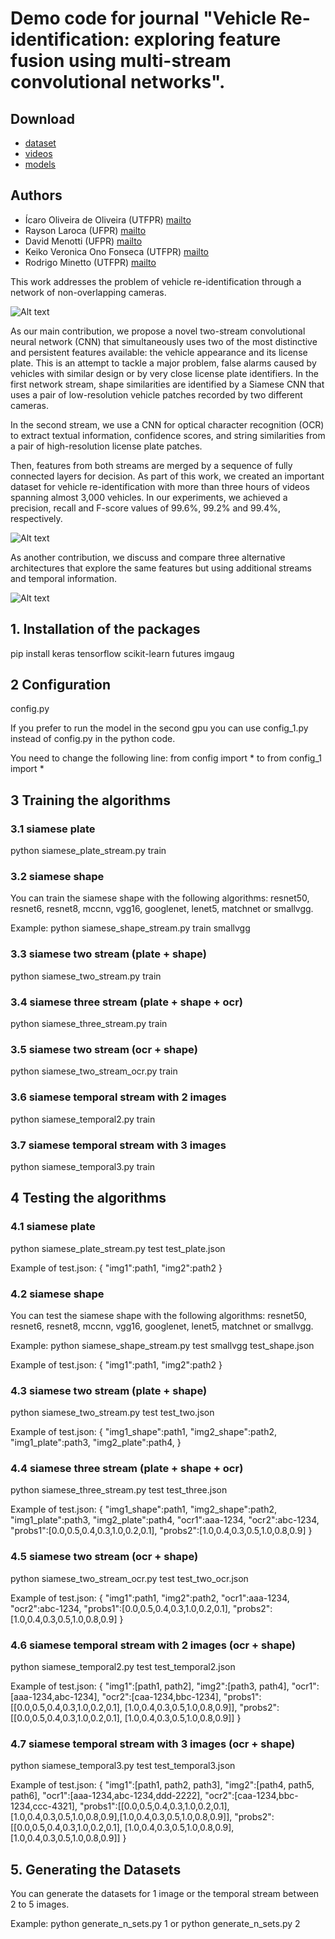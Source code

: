 # Demo code for journal "Vehicle Re-identification: exploring feature fusion using multi-stream convolutional networks".

<!-- If you find this code useful in your research, please consider citing:

    @article{icaroICIP2019,
        title={A Two-Stream Siamese Neural Network for Vehicle Re-Identification by Using Non-Overlapping Cameras},
        author={de Oliveira, Icaro O and Fonseca, Keiko VO and Minetto, Rodrigo},
        journal={IEEE International Conference on Image Processing (ICIP)},
        year={2019}
    } -->

## Download
- [dataset](http://www.inf.ufpr.br/vri/databases/vehicle-reid/data.tgz)
- [videos](http://www.inf.ufpr.br/vri/databases/vehicle-reid/videos.tgz)
- [models](http://www.inf.ufpr.br/vri/databases/vehicle-reid/models.tgz)

## Authors

- Ícaro Oliveira de Oliveira (UTFPR) [mailto](mailto:icarofua@gmail.com)
- Rayson Laroca (UFPR) [mailto](mailto:raysonlaroca@gmail.com)
- David Menotti (UFPR) [mailto](mailto:menottid@gmail.com)
- Keiko Veronica Ono Fonseca (UTFPR) [mailto](mailto:keikoveronicaono@gmail.com)
- Rodrigo Minetto (UTFPR) [mailto](mailto:rodrigo.minetto@gmail.com)

This work addresses the problem of vehicle re-identification through a network of non-overlapping cameras. 

![Alt text](fig1.png)

As our main contribution, we propose a novel two-stream convolutional neural network (CNN) that simultaneously uses two of the most distinctive and persistent features available: the vehicle appearance and its license plate. This is an attempt to tackle a major problem, false alarms caused by vehicles with similar design or by very close license plate identifiers.
In the first network stream, shape similarities are identified by a Siamese CNN that uses a pair of low-resolution vehicle patches recorded by two different cameras. 

In the second stream, we use a CNN for optical character recognition (OCR) to extract textual information, confidence scores, and string similarities from a pair of high-resolution license plate patches. 

Then, features from both streams are merged by a sequence of fully connected layers for decision.  As part of this work, we created an important dataset for vehicle re-identification with more than three hours of videos spanning almost 3,000 vehicles. In our experiments, we achieved a precision, recall and F-score values of 99.6%, 99.2% and 99.4%, respectively.

![Alt text](fig2.png)

As another contribution, we discuss and compare three alternative architectures that explore the same features but using additional streams and temporal information.

![Alt text](fig3.png)

## 1. Installation of the packages
pip install keras tensorflow scikit-learn futures imgaug

## 2 Configuration
config.py

If you prefer to run the model in the second gpu you can use config_1.py instead of config.py in the python code.

You need to change the following line:
from config import *
to
from config_1 import *

## 3 Training the algorithms

### 3.1 siamese plate
python siamese_plate_stream.py train

### 3.2 siamese shape
You can train the siamese shape with the following algorithms: resnet50, resnet6, resnet8, mccnn, vgg16, googlenet, lenet5, matchnet or smallvgg.

Example: python siamese_shape_stream.py train smallvgg

### 3.3 siamese two stream (plate + shape)
python siamese_two_stream.py train

### 3.4 siamese three stream (plate + shape + ocr)
python siamese_three_stream.py train

### 3.5 siamese two stream (ocr + shape)
python siamese_two_stream_ocr.py train

### 3.6 siamese temporal stream with 2 images
python siamese_temporal2.py train

### 3.7 siamese temporal stream with 3 images
python siamese_temporal3.py train

## 4 Testing the algorithms

### 4.1 siamese plate
python siamese_plate_stream.py test test_plate.json

Example of test.json:
{
  "img1":path1,
  "img2":path2
}

### 4.2 siamese shape
You can test the siamese shape with the following algorithms: resnet50, resnet6, resnet8, mccnn, vgg16, googlenet, lenet5, matchnet or smallvgg.

Example: python siamese_shape_stream.py test smallvgg test_shape.json

Example of test.json:
{
  "img1":path1,
  "img2":path2
}

### 4.3 siamese two stream (plate + shape)
python siamese_two_stream.py test test_two.json

Example of test.json:
{
  "img1_shape":path1,
  "img2_shape":path2,
  "img1_plate":path3,
  "img2_plate":path4,
}

### 4.4 siamese three stream (plate + shape + ocr)
python siamese_three_stream.py test test_three.json

Example of test.json:
{
  "img1_shape":path1,
  "img2_shape":path2,
  "img1_plate":path3,
  "img2_plate":path4,
  "ocr1":aaa-1234,
  "ocr2":abc-1234,
  "probs1":[0.0,0.5,0.4,0.3,1.0,0.2,0.1],
  "probs2":[1.0,0.4,0.3,0.5,1.0,0.8,0.9]
}

### 4.5 siamese two stream (ocr + shape)
python siamese_two_stream_ocr.py test test_two_ocr.json

Example of test.json:
{
  "img1":path1,
  "img2":path2,
  "ocr1":aaa-1234,
  "ocr2":abc-1234,
  "probs1":[0.0,0.5,0.4,0.3,1.0,0.2,0.1],
  "probs2":[1.0,0.4,0.3,0.5,1.0,0.8,0.9]
}

### 4.6 siamese temporal stream with 2 images (ocr + shape)
python siamese_temporal2.py test test_temporal2.json

Example of test.json:
{
  "img1":[path1, path2],
  "img2":[path3, path4],
  "ocr1":[aaa-1234,abc-1234],
  "ocr2":[caa-1234,bbc-1234],
  "probs1":[[0.0,0.5,0.4,0.3,1.0,0.2,0.1], [1.0,0.4,0.3,0.5,1.0,0.8,0.9]],
  "probs2":[[0.0,0.5,0.4,0.3,1.0,0.2,0.1], [1.0,0.4,0.3,0.5,1.0,0.8,0.9]]
}

### 4.7 siamese temporal stream with 3 images (ocr + shape)
python siamese_temporal3.py test test_temporal3.json

Example of test.json:
{
  "img1":[path1, path2, path3],
  "img2":[path4, path5, path6],
  "ocr1":[aaa-1234,abc-1234,ddd-2222],
  "ocr2":[caa-1234,bbc-1234,ccc-4321],
  "probs1":[[0.0,0.5,0.4,0.3,1.0,0.2,0.1], [1.0,0.4,0.3,0.5,1.0,0.8,0.9],[1.0,0.4,0.3,0.5,1.0,0.8,0.9]],
  "probs2":[[0.0,0.5,0.4,0.3,1.0,0.2,0.1], [1.0,0.4,0.3,0.5,1.0,0.8,0.9],[1.0,0.4,0.3,0.5,1.0,0.8,0.9]]
}

## 5. Generating the Datasets
You can generate the datasets for 1 image or the temporal stream between 2 to 5 images.

Example: python generate_n_sets.py 1
or
python generate_n_sets.py 2
